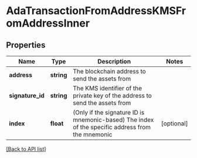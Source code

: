 # AdaTransactionFromAddressKMSFromAddressInner

## Properties

Name | Type | Description | Notes
------------ | ------------- | ------------- | -------------
**address** | **string** | The blockchain address to send the assets from |
**signature_id** | **string** | The KMS identifier of the private key of the address to send the assets from |
**index** | **float** | (Only if the signature ID is mnemonic-based) The index of the specific address from the mnemonic | [optional]

[[Back to API list]](../../README.md#api-endpoints)
